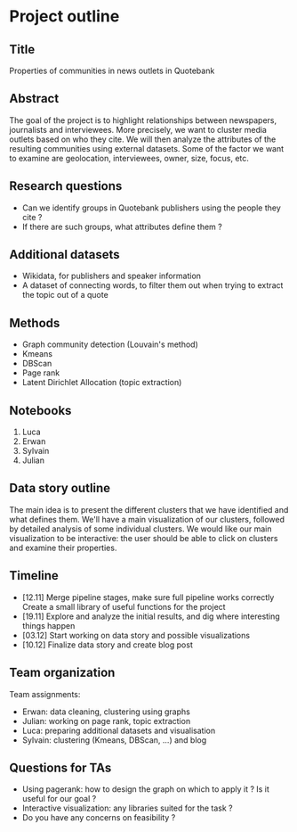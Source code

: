 # Project outline

## Title

Properties of communities in news outlets in Quotebank

## Abstract

The goal of the project is to highlight relationships between newspapers,
journalists and interviewees.  More precisely, we want to cluster media outlets
based on who they cite. We will then analyze the attributes of the resulting communities
using external datasets. Some of the factor we want to examine are geolocation,
interviewees, owner, size, focus, etc.

## Research questions

- Can we identify groups in Quotebank publishers using the people they cite ? 
- If there are such groups, what attributes define them ?

## Additional datasets

- Wikidata, for publishers and speaker information 
- A dataset of connecting words, to filter them out when trying to extract the
  topic out of a quote

## Methods

- Graph community detection (Louvain's method)
- Kmeans
- DBScan
- Page rank
- Latent Dirichlet Allocation (topic extraction)

## Notebooks

1. Luca
2. Erwan
3. Sylvain
4. Julian

## Data story outline

The main idea is to present the different clusters that we have identified and
what defines them. We'll have a main visualization of our clusters, followed by
detailed analysis of some individual clusters. We would like our main
visualization to be interactive: the user should be able to click on clusters
and examine their properties.

## Timeline

- [12.11] Merge pipeline stages, make sure full pipeline works correctly
          Create a small library of useful functions for the project
- [19.11] Explore and analyze the initial results, and dig where interesting things happen
- [03.12] Start working on data story and possible visualizations
- [10.12] Finalize data story and create blog post

## Team organization

Team assignments:
- Erwan: data cleaning, clustering using graphs
- Julian: working on page rank, topic extraction
- Luca: preparing additional datasets and visualisation 
- Sylvain: clustering (Kmeans, DBScan, ...) and blog

## Questions for TAs

- Using pagerank: how to design the graph on which to apply it ? Is it useful for our goal ?
- Interactive visualization: any libraries suited for the task ?
- Do you have any concerns on feasibility ?

